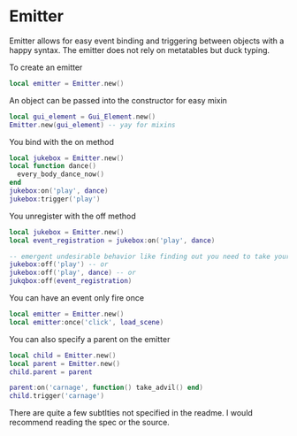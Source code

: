 Emitter
===========

Emitter allows for easy event binding and triggering between objects with a happy syntax.  The emitter
does not rely on metatables but duck typing.


To create an emitter
```lua
local emitter = Emitter.new()
```

An object can be passed into the constructor for easy mixin
```lua
local gui_element = Gui_Element.new()
Emitter.new(gui_element) -- yay for mixins
```

You bind with the on method

```lua
local jukebox = Emitter.new()
local function dance()
  every_body_dance_now()
end
jukebox:on('play', dance)
jukebox:trigger('play')
```

You unregister with the off method

```lua
local jukebox = Emitter.new()
local event_registration = jukebox:on('play', dance)

-- emergent undesirable behavior like finding out you need to take your car to the shop
jukebox:off('play') -- or
jukebox:off('play', dance) -- or
jukqbox:off(event_registration)
```

You can have an event only fire once

```lua
local emitter = Emitter.new()
local emitter:once('click', load_scene)
```

You can also specify a parent on the emitter

```lua
local child = Emitter.new()
local parent = Emitter.new()
child.parent = parent

parent:on('carnage', function() take_advil() end)
child.trigger('carnage')
```

There are quite a few subtlties not specified in the readme.  I would recommend reading the spec or the source.